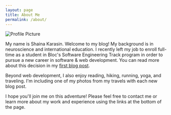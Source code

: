 ```yaml
---
layout: page
title: About Me
permalink: /about/
---
```


[//]: # (<img src="{{ site.baseurl }}/assets/profile-placeholder.gif" title="Profile Picture" class="profile">)

<img src="../assets/profile-headshot.png" title="Profile Picture" class="profile">

My name is Shaina Karasin. Welcome to my blog! My background is in neuroscience and international education. I recently left my job to enroll full-time as a student in Bloc's Software Engineering Track program in order to pursue a new career in software & web development. You can read more about this decision in my [first blog post](http://shaina33.github.io/adventures/2016/03/14/welcome.html).

Beyond web development, I also enjoy reading, hiking, running, yoga, and traveling. I'm including one of my photos from my travels with each new blog post.

I hope you'll join me on this adventure! Please feel free to contact me or learn more about my work and experience using the links at the bottom of the page.


